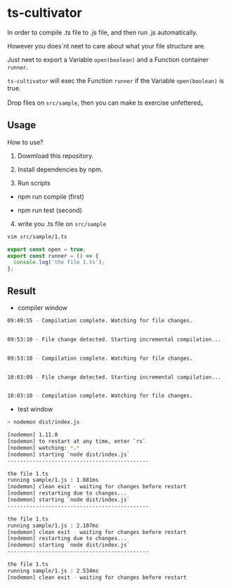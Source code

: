 # ts-cultivator

In order to compile .ts file to .js file, and then run .js automatically.

However you does`nt  neet to care about what your file structure are.

Just neet to export a Variable `open(boolean)` and a Function container `runner`.

`ts-cultivator` will exec the Function `runner` if the Variable `open(boolean)` is true.

Drop files on `src/sample`, then you can make ts exercise unfettered。


## Usage

How to use?

1. Dowmload this repository.

2. Install dependencies by npm.

3. Run scripts

- npm run compile (first)

- npm run test (second)

4. write you .ts file on `src/sample`

``` bash
vim src/sample/1.ts
```

``` typescript
export const open = true;
export const runner = () => {
  console.log('the file 1.ts');
};
```

## Result

- compiler window 

``` bash
09:49:55 - Compilation complete. Watching for file changes.


09:53:10 - File change detected. Starting incremental compilation...


09:53:10 - Compilation complete. Watching for file changes.


10:03:09 - File change detected. Starting incremental compilation...


10:03:10 - Compilation complete. Watching for file changes.
```

- test window

``` bash
> nodemon dist/index.js

[nodemon] 1.11.0
[nodemon] to restart at any time, enter `rs`
[nodemon] watching: *.*
[nodemon] starting `node dist/index.js`
---------------------------------------------

the file 1.ts
running sample/1.js : 1.881ms
[nodemon] clean exit - waiting for changes before restart
[nodemon] restarting due to changes...
[nodemon] starting `node dist/index.js`
---------------------------------------------

the file 1.ts
running sample/1.js : 2.107ms
[nodemon] clean exit - waiting for changes before restart
[nodemon] restarting due to changes...
[nodemon] starting `node dist/index.js`
---------------------------------------------

the file 1.ts
running sample/1.js : 2.534ms
[nodemon] clean exit - waiting for changes before restart
```
